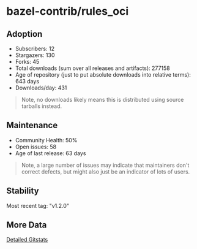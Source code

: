 # bazel-contrib/rules_oci

## Adoption

- Subscribers: 12
- Stargazers: 130
- Forks: 45
- Total downloads (sum over all releases and artifacts): 277158
- Age of repository (just to put absolute downloads into relative terms): 643 days
- Downloads/day: 431

> Note, no downloads likely means this is distributed using source tarballs instead.

## Maintenance

- Community Health: 50%
- Open issues: 58
- Age of last release: 63 days

> Note, a large number of issues may indicate that maintainers don't correct defects, but might also
> just be an indicator of lots of users.

## Stability

Most recent tag: "v1.2.0"

## More Data

[Detailed Gitstats](/bazel-catalog/gitstats/bazel-contrib/rules_oci)

